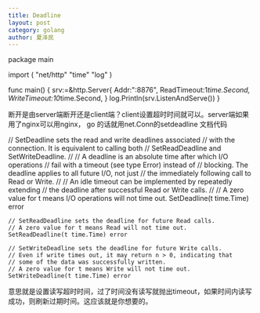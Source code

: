```yaml
---
title: Deadline
layout: post
category: golang
author: 夏泽民
---
```

package main

import (
	"net/http"
	"time"
	"log"
)

func main() {
	srv:=&http.Server{
		Addr:":8876",
		ReadTimeout:1*time.Second,
		WriteTimeout:10*time.Second,
	}
	log.Println(srv.ListenAndServe())
}

<!-- more -->
断开是由server端断开还是client端？client设置超时时间就可以。server端如果用了nginx可以用nginx，
go 的话就用net.Conn的setdeadline
文档代码

// SetDeadline sets the read and write deadlines associated
    // with the connection. It is equivalent to calling both
    // SetReadDeadline and SetWriteDeadline.
    //
    // A deadline is an absolute time after which I/O operations
    // fail with a timeout (see type Error) instead of
    // blocking. The deadline applies to all future I/O, not just
    // the immediately following call to Read or Write.
    //
    // An idle timeout can be implemented by repeatedly extending
    // the deadline after successful Read or Write calls.
    //
    // A zero value for t means I/O operations will not time out.
    SetDeadline(t time.Time) error

    // SetReadDeadline sets the deadline for future Read calls.
    // A zero value for t means Read will not time out.
    SetReadDeadline(t time.Time) error

    // SetWriteDeadline sets the deadline for future Write calls.
    // Even if write times out, it may return n > 0, indicating that
    // some of the data was successfully written.
    // A zero value for t means Write will not time out.
    SetWriteDeadline(t time.Time) error
    
意思就是设置读写超时时间，过了时间没有读写就抛出timeout，如果时间内读写成功，则刷新过期时间。这应该就是你想要的。


